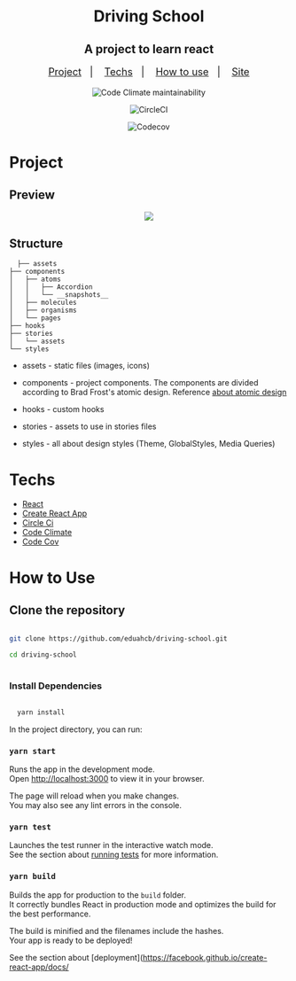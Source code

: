 <h1 align="center">Driving School</h1>

<h2  align="center">A project to learn react</h2>

<p align="center" style="font-size: 18px;">
  <a href="#project">Project</a>&nbsp;&nbsp;&nbsp;|&nbsp;&nbsp;&nbsp;
  <a href="#techs">Techs</a>&nbsp;&nbsp;&nbsp;|&nbsp;&nbsp;&nbsp;
  <a href="#how-to-use">How to use</a>&nbsp;&nbsp;&nbsp;|&nbsp;&nbsp;&nbsp;
  <a href="https://driving-school-gamma.vercel.app/">Site</a>
</p>


<div align="center" display="inline-block" margin="50px">
  <div display="inline-block;">

  ![Code Climate maintainability](https://img.shields.io/codeclimate/maintainability/eduahcb/driving-school?style=for-the-badge)
  
  </div>


  <div display="inline-block" style="margin: 0 10px;">

  ![CircleCI](https://img.shields.io/circleci/build/github/eduahcb/driving-school?style=for-the-badge)

  </div>

  <div display="inline-block" style="margin: 0 10px;">

   ![Codecov](https://img.shields.io/codecov/c/github/eduahcb/driving-school?style=for-the-badge)

  </div>
</div>

# Project

## Preview

<p align="center">
<img src=".github/driving-school.gif" />
</p>


## Structure

```text
  ├── assets
├── components
│   ├── atoms
│   │   ├── Accordion
│   │   └── __snapshots__
│   ├── molecules
│   ├── organisms
│   └── pages
├── hooks
├── stories
│   └── assets
└── styles
```

- assets - static files (images, icons)
- components - project components. The components are divided according to Brad Frost's atomic design. Reference [about atomic design](https://medium.com/pretux/atomic-design-o-que-%C3%A9-como-surgiu-e-sua-import%C3%A2ncia-para-a-cria%C3%A7%C3%A3o-do-design-system-e3ac7b5aca2c)

- hooks - custom hooks
- stories -  assets to use in stories files
- styles - all about design styles (Theme, GlobalStyles, Media Queries)
### 

# Techs

- [React](https://pt-br.reactjs.org/)
- [Create React App](https://create-react-app.dev/)
- [Circle Ci](https://circleci.com/)
- [Code Climate](https://codeclimate.com/)
- [Code Cov](https://about.codecov.io/)


# How to Use

## Clone the repository

```sh
 
git clone https://github.com/eduahcb/driving-school.git

cd driving-school
 
```

### Install Dependencies

```sh
   
  yarn install

```

In the project directory, you can run:

### `yarn start`

Runs the app in the development mode.\
Open [http://localhost:3000](http://localhost:3000) to view it in your browser.

The page will reload when you make changes.\
You may also see any lint errors in the console.

### `yarn test`

Launches the test runner in the interactive watch mode.\
See the section about [running tests](https://facebook.github.io/create-react-app/docs/running-tests) for more information.

### `yarn build`

Builds the app for production to the `build` folder.\
It correctly bundles React in production mode and optimizes the build for the best performance.

The build is minified and the filenames include the hashes.\
Your app is ready to be deployed!

See the section about [deployment](https://facebook.github.io/create-react-app/docs/
